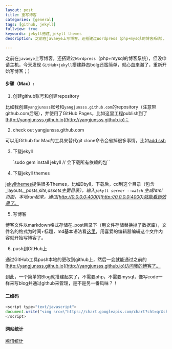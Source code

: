 ```yaml
---
layout: post
title: 重写博客
categories: [general]
tags: [github, jekyll]
fullview: true
keywords: jekyll搭建,jekyll themes
description: 之前在javaeye上写博客，还搭建过Wordpress（php+mysql的博客系统），但没申请主机，今天发现GitHub+jekyll搭建静态bolg还蛮简单，就心血来潮了，重新开始写博客；）

---
```


之前在`javaeye`上写博客，还搭建过`Wordpress`（php+mysql的博客系统），但没申请主机，今天发现
`GitHub+jekyll`搭建静态bolg还蛮简单，就心血来潮了，重新开始写博客；）

#### 步骤（Mac）:

1. 创建github账号和创建repository

  比如我创建`yangjunsss`账号和`yangjunsss.github.com`的repository（注意带github.com后缀），并使用了GitHub Pages，比如这里工程publish到了[http://yangjunsss.github.io](http://yangjunsss.github.io)；

2. check out yangjunsss.github.com

  可以用Github for Mac的工具来替代git clone命令会省掉很多事情，比如[add ssh](https://help.github.com/articles/generating-ssh-keys)

3. 下载jekyll

    `sudo gem install jekyll // 会下载所有依赖的包``

4. 下载jekyll themes

  [jekyllthemes](http://jekyllthemes.org)提供很多Themes，比如Dbyll，下载后，cd到这个目录（包含_layouts,_posts,_site,assets主要目录），输入`jekyll server --watch` 生成html页面，本地run起来，通过[http://0.0.0.0:4000](http://0.0.0.0:4000)就能看到效果了。_

5. 写博客

  博客文件以markdown格式存储在_post目录下（用文件存储替换掉了数据库），文件名的格式为时间+标题，md基本语法看[这里](https://help.github.com/articles/markdown-basics)，用喜爱的编辑器编辑这个文件内容就开始写博客了。

6. push到GitHub上

  通过GitHub工具push本地的更改到github上，然后一会就能通过之前的[http://yangjunsss.github.io](http://yangjunsss.github.io)访问我的博客了。

  到此，一个简单的Blog就搭建起来了，不需要php，不需要mysql，像写code一样来写blog并通过github来管理，是不是另一番风味？！

#### 二维码
```js
<script type="text/javascript">
document.write("<img src=\"https://chart.googleapis.com/chart?cht=qr&chs=120x120&choe=UTF-8&chld=L|2&chl="+encodeURI(window.location.href)+"\" width=\"120\" height=\"120\"/></img>");
</script>
```

#### 网站统计

[腾讯统计](http://ta.qq.com)
